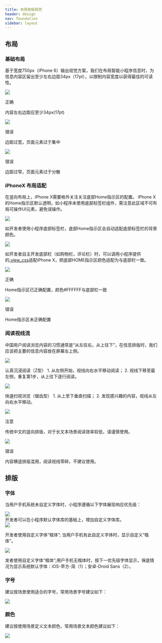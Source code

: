 ```yaml
---
title: 布局排版规范
header: design
nav: foundation
sidebar: layout
---
```


## 布局
### 基础布局
基于宽度750px（iPhone 6）输出视觉方案，我们在布局智能小程序信息时，为信息内容区留出至少左右边距34px（17pt），以限制内容宽度以获得最佳的可读性。
<div class="m-doc-custom-examples">
	<div class="m-doc-custom-examples-correct">
		<img src="../../../img/design/foundation/layout/1-1.png">
		<p class="m-doc-custom-examples-title">正确</p><p class="m-doc-custom-examples-text">内容左右边距应至少34px(17pt)</p>
	</div>
	<div class="m-doc-custom-examples-error ">
		<img src="../../../img/design/foundation/layout/1-2.png">
		<p class="m-doc-custom-examples-title">错误</p><p class="m-doc-custom-examples-text">边距过宽，页面元素过于集中</p>
	</div>
	<div class="m-doc-custom-examples-error ">
		<img src="../../../img/design/foundation/layout/1-3.png">
		<p class="m-doc-custom-examples-title">错误</p><p class="m-doc-custom-examples-text">边距过窄，页面元素过于分散</p>
	</div>
</div>

### iPhoneX 布局适配
在竖向布局上，iPhone X需要格外关注关注底部Home指示区的配置。
iPhone X 的Home指示区默认透明，如小程序未使用底部标签栏组件，需注意此区域不可布局可操作UI元素，避免误操作。
<div class="m-doc-custom-examples">
	<div class="m-doc-custom-examples-correct">
		<img src="../../../img/design/foundation/layout/2.png">
	</div>
</div>

如开发者使用小程序底部标签栏，底部Home指示区会自动适配底部标签栏的背景颜色。
<div class="m-doc-custom-examples">
	<div class="m-doc-custom-examples-correct">
		<img src="../../../img/design/foundation/layout/3.png">
	</div>
</div>

如开发者自主开发底部栏（如购物栏，评论栏）时，可以调用小程序提供的<a href="http://smartprogram.baidu.com/docs/develop/framework/view_css/">.view_css</a>适配iPhone X，把底部HOME指示区颜色适配为与底部栏一致。
<div class="m-doc-custom-examples">
	<div class="m-doc-custom-examples-correct">
		<img src="../../../img/design/foundation/layout/4-1.png">
		<p class="m-doc-custom-examples-title">正确</p><p class="m-doc-custom-examples-text">Home指示区已正确配置，颜色#FFFFFF与底部栏一致</p>
	</div>
	<div class="m-doc-custom-examples-error ">
		<img src="../../../img/design/foundation/layout/4-2.png">
		<p class="m-doc-custom-examples-title">错误</p><p class="m-doc-custom-examples-text">Home指示区未正确配置</p>
	</div>
</div>

### 阅读视线流
中国用户阅读浏览内容的习惯通常是“从左往右，从上往下”，在信息排版时，我们应该把主要的信息内容放在屏幕左上侧。
<div class="m-doc-custom-examples">
	<div class="m-doc-custom-examples-correct">
		<img src="../../../img/design/foundation/layout/5-1.png">
		<p class="m-doc-custom-examples-text">认真沉浸阅读（Z型）
1. 从左侧开始，视线向右水平移动阅读；
2. 视线下移至最左侧，重复第1步，从上往下逐行阅读。</p>
	</div>
	<div class="m-doc-custom-examples-correct">
		<img src="../../../img/design/foundation/layout/5-2.png">
		<p class="m-doc-custom-examples-text">快速扫视浏览（锯齿型）
1. 从上至下垂直扫描；
2. 发现感兴趣的内容，视线从左向右水平移动。</p>
	</div>
</div>

<div class="m-doc-custom-examples">
	<div class="m-doc-custom-examples-warning">
		<img src="../../../img/design/foundation/layout/6-1.png">
		<p class="m-doc-custom-examples-title">注意</p><p class="m-doc-custom-examples-text">传统中文的竖向排版，对于长文本场景阅读效率较低，请谨慎使用。</p>
	</div>
	<div class="m-doc-custom-examples-error ">
		<img src="../../../img/design/foundation/layout/6-2.png">
		<p class="m-doc-custom-examples-title">错误</p><p class="m-doc-custom-examples-text">内容横竖排版混用，阅读视线零碎，不建议使用。</p>
	</div>
</div>


## 排版
### 字体
当用户手机系统未自定义字体时，小程序遵循以下字体展现响应优先级：
<div class="m-doc-custom-examples">
	<div class="m-doc-custom-examples-correct">
		<img src="../../../img/design/foundation/layout/7.png">
	</div>
</div>
开发者可以在小程序默认字体库的基础上，增加自定义字体库。

<div class="m-doc-custom-examples">
	<div class="m-doc-custom-examples-correct">
		<img src="../../../img/design/foundation/layout/8-1.png">
		<p class="m-doc-custom-examples-text">开发者使用自定义字体“楷体”; 当用户手机有此自定义字体时，显示自定义“楷体”。</p>
	</div>
</div>
<div class="m-doc-custom-examples">
	<div class="m-doc-custom-examples--correct">
		<img src="../../../img/design/foundation/layout/8-2.png">
		<p class="m-doc-custom-examples-text">发者使用自定义字体“楷体”;用户手机无楷体时，按下一优先级字体显示，保底情况为显示系统默认字体：iOS-苹方-简（1）；安卓-Droid Sans（2）。 </p>
	</div>
</div>

### 字号
建议按场景使用适合的字号，常用场景字号建议如下：
<div class="m-doc-custom-examples">
	<div class="m-doc-custom-examples-correct">
		<img src="../../../img/design/foundation/layout/9.png">
	</div>
</div>

### 颜色
建议按使用场景定义文本颜色，常用场景文本颜色建议如下：
<div class="m-doc-custom-examples">
	<div class="m-doc-custom-examples-correct">
		<img src="../../../img/design/foundation/layout/10.png">
	</div>
</div>